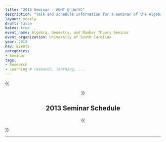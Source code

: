 ```yaml
---
title: "2013 Seminar - AGNT @ UofSC"
description: "Talk and schedule information for a seminar of the Algebra, Geometry, and Number Theory group at the Univesity of South Carolina"
layout: yearly
draft: false
katex: true
event_name: Algebra, Geometry, and Number Theory Seminar 
event_organization: University of South Carolina 
year: 2013
nav: Events
categories:
- Seminar 
tags:
- Research 
- Learning # research, learning, ... 
---
```

{{<center>}}
## 2013 Seminar Schedule
{{</center>}}

--------------

